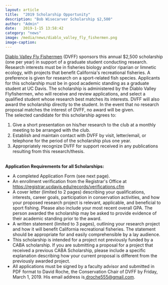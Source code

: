 ```yaml
---
layout: article
title:  "2019 Scholarship Opportunity"
description: "Bob Wisecarver Scholarship $2,500"
author: "Admin"
date:   2019-1-15 13:58:42
category: "news"
image: /media/news/diablo_valley_fly_fishermen.png
image-caption:
---
```

<p><a target="_blank" href="https://www.facebook.com/Diablo-Valley-Fly-Fishermen-178908453388/?__tn__=K-R&amp;eid=ARDbOCN3Q8yXp4suG2ecvkIc-DyOfdA4jRvc66Mi5tiNMyeefmd-aX4LjAB7FwvOU22fbPirL03Gihox&amp;fref=mentions&amp;__xts__%5B0%5D=68.ARAlpwI1Sji39fLgf91PMnJGAqGFAQQqCgnOWGJIh-MD-H4cW8HPOqxtbpkv2I4YCXlv9BNMf0NeSq5YVd0UllQA5xg5QH7ho8GfFUuqEfzZbTq2jaKW6aBpC4O3Db4FcDS_fjrfaNwDVTPNVuzFh7OH09gHiutUv-DtZGzSXpmTlcVhphCcqQOaTvSD7Wo-o7WSUxIByZwrZt9TORq6lIDqkoteAS-4Z2BmeODjniqviRPs2tJ3tLZh7t5ZJMQ_PqLANPkHMld81DlahWfnomKVvs1NEn4UVeKzFbAoQSIIfeG-zreICC-GKNPc8ylwUdJ8n29IV2dbMseKWDcdNr0">Diablo Valley Fly Fishermen</a> (DVFF) sponsors this annual $2,500 scholarship (one per year) in support of a graduate student conducting research. Research interests must be in fisheries biology and/or riparian or limnetic ecology, with projects that benefit California's recreational fisheries. A preference is given for research on a sport-related fish species. Applicants for this scholarship must be in good academic standing as a graduate student at UC Davis. The scholarship is administered by the Diablo Valley Flyfishermen, who will receive and review applications, and select a qualified student whose research best matches its interests. DVFF will also award the scholarship directly to the student. In the event that no research proposal matches the interest of DVFF, no award will be given.<br />
The selected candidate for this scholarship agrees to:</p>

<ol>
	<li>Give a short presentation on his/her research to the club at a monthly meeting to be arranged with the club.</li>
	<li>Establish and maintain contact with DVFF by visit, letter/email, or telephone for the period of the scholarship plus one year.</li>
	<li>Appropriately recognize DVFF for support received in any publications resulting from this research/thesis.</li>
</ol>

<p><br />
<strong>Application Requirements for all Scholarships:</strong></p>

<ul>
	<li>A completed Application Form (see next page).</li>
	<li>An enrollment verification from the Registrar's Office at <a target="_blank" href="https://registrar.ucdavis.edu/records/verifications.cfm">https://registrar.ucdavis.edu/records/verifications.cfm</a></li>
	<li>A cover letter (limited to 2 pages) describing your qualifications, interests, career goals, participation in conservation activities, and how your proposed research project is relevant, applicable, and beneficial to sport fishing. Please also include your most recent overall GPA. The person awarded the scholarship may be asked to provide evidence of their academic standing prior to the award.</li>
	<li>A written statement (limited to 3 pages), outlining your research project and how it will benefit California recreational fisheries. The statement should be appropriate for and easily comprehensible by a lay audience.</li>
	<li>This scholarship is intended for a project not previously funded by a CABA scholarship. If you are submitting a proposal for a project that received a previous CABA Scholarship, please include a specific explanation describing how your current proposal is different from the previously awarded project.</li>
	<li>All applications must be signed by a faculty advisor and submitted in PDF format to David Roche, the Conservation Chair of DVFF by Friday, March 1, 2019. His email address is<a href="mailto:mailto:droche555@gmail.com"> droche555@gmail.com</a>.</li>
</ul>
